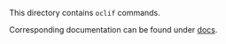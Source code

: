 This directory contains `oclif` commands.

Corresponding documentation can be found under [docs](../../docs/).
